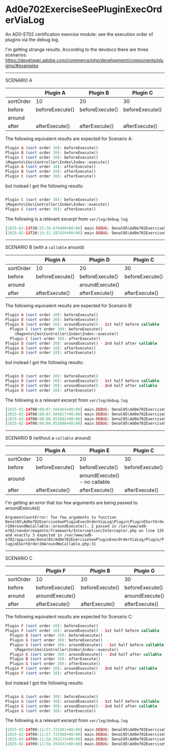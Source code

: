 # Ad0e702ExerciseSeePluginExecOrderViaLog
An AD0-E702 certification exercise module: see the execution order of plugins via the debug log.

I'm getting strange results. According to the devdocs there are three scenarios:  
https://developer.adobe.com/commerce/php/development/components/plugins/#examples  

----

SCENARIO A

|           | Plugin A        | Plugin B        | Plugin C        |
|-----------|-----------------|-----------------|-----------------|
| sortOrder | 10              | 20              | 30              |
| before    | beforeExecute() | beforeExecute() | beforeExecute() |
| around    |                 |                 |                 |
| after     | afterExecute()  | afterExecute()  | afterExecute()  |

The following equivalent results are expected for Scenario A:
```php
Plugin A (sort order 10): beforeExecute()
Plugin B (sort order 20): beforeExecute()
Plugin C (sort order 30): beforeExecute()
\Magento\Cms\Controller\Index\Index::execute()
Plugin A (sort order 10): afterExecute()
Plugin B (sort order 20): afterExecute()
Plugin C (sort order 30): afterExecute()
```
but instead I got the following results:
```php

Plugin C (sort order 30): beforeExecute()
\Magento\Cms\Controller\Index\Index::execute()
Plugin C (sort order 30): afterExecute()
```
The following is a relevant excerpt from `var/log/debug.log`
```php
[2025-02-13T20:25:30.678408+00:00] main.DEBUG: Denal05\Ad0e702ExerciseSeePluginExecOrderViaLog\Plugin\PluginCSortOrder30::beforeExecute [] []
[2025-02-13T20:25:31.197424+00:00] main.DEBUG: Denal05\Ad0e702ExerciseSeePluginExecOrderViaLog\Plugin\PluginCSortOrder30::afterExecute [] []
```

----

SCENARIO B (with a `callable` around)

|           | Plugin A        | Plugin D        | Plugin C        |
|-----------|-----------------|-----------------|-----------------|
| sortOrder | 10              | 20              | 30              |
| before    | beforeExecute() | beforeExecute() | beforeExecute() |
| around    |                 | aroundExecute() |                 |
| after     | afterExecute()  | afterExecute()  | afterExecute()  |

The following equivalent results are expected for Scenario B:
```php
Plugin A (sort order 10): beforeExecute()
Plugin D (sort order 20): beforeExecute()
Plugin D (sort order 20): aroundExecute() - 1st half before callable
  Plugin C (sort order 30): beforeExecute()
    \Magento\Cms\Controller\Index\Index::execute()
  Plugin C (sort order 30): afterExecute()
Plugin D (sort order 20): aroundExecute() - 2nd half after callable
Plugin A (sort order 10): afterExecute()
Plugin D (sort order 20): afterExecute()
```
but instead I got the following results:
```php

Plugin D (sort order 20): beforeExecute()
Plugin D (sort order 20): aroundExecute() - 1st half before callable
Plugin D (sort order 20): aroundExecute() - 2nd half after callable
Plugin D (sort order 20): afterExecute()
```
The following is a relevant excerpt from `var/log/debug.log`
```php
[2025-02-14T08:00:07.504464+00:00] main.DEBUG: Denal05\Ad0e702ExerciseSeePluginExecOrderViaLog\Plugin\PluginDSortOrder20AroundWithCallable::beforeExecute [] []
[2025-02-14T08:00:07.504817+00:00] main.DEBUG: Denal05\Ad0e702ExerciseSeePluginExecOrderViaLog\Plugin\PluginDSortOrder20AroundWithCallable::aroundExecute first half [] []
[2025-02-14T08:00:08.853601+00:00] main.DEBUG: Denal05\Ad0e702ExerciseSeePluginExecOrderViaLog\Plugin\PluginDSortOrder20AroundWithCallable::aroundExecute second half [] []
[2025-02-14T08:00:08.853886+00:00] main.DEBUG: Denal05\Ad0e702ExerciseSeePluginExecOrderViaLog\Plugin\PluginDSortOrder20AroundWithCallable::afterExecute [] []
```

----

SCENARIO B (without a `callable` around)  

|           | Plugin A        | Plugin E                      | Plugin C        |
|-----------|-----------------|-------------------------------|-----------------|
| sortOrder | 10              | 20                            | 30              |
| before    | beforeExecute() | beforeExecute()               | beforeExecute() |
| around    |                 | aroundExecute() - no callable |                 |
| after     | afterExecute()  | afterExecute()                | afterExecute()  |

I'm getting an error that too few arguments are being passed to aroundExecute()

`ArgumentCountError: Too few arguments to function Denal05\Ad0e702ExerciseSeePluginExecOrderViaLog\Plugin\PluginESortOrder20AroundNoCallable::aroundExecute(), 2 passed in /var/www/ad0-e702/vendor/magento/framework/Interception/Interceptor.php on line 135 and exactly 3 expected in /var/www/ad0-e702/app/code/Denal05/Ad0e702ExerciseSeePluginExecOrderViaLog/Plugin/PluginESortOrder20AroundNoCallable.php:31`

----

SCENARIO C

|           | Plugin F        | Plugin B        | Plugin G        |
|-----------|-----------------|-----------------|-----------------|
| sortOrder | 10              | 20              | 30              |
| before    | beforeExecute() | beforeExecute() | beforeExecute() |
| around    | aroundExecute() |                 | aroundExecute() |
| after     | afterExecute()  | afterExecute()  | afterExecute()  |

The following equivalent results are expected for Scenario C:
```php
Plugin F (sort order 10): beforeExecute()
Plugin F (sort order 10): aroundExecute() - 1st half before callable
  Plugin B (sort order 20): beforeExecute()
  Plugin G (sort order 30): beforeExecute()
  Plugin G (sort order 30): aroundExecute() - 1st half before callable
    \Magento\Cms\Controller\Index\Index::execute()
  Plugin G (sort order 30): aroundExecute() - 2nd half after callable
  Plugin B (sort order 20): afterExecute()
  Plugin G (sort order 30): afterExecute()
Plugin F (sort order 10): aroundExecute() - 2nd half after callable
Plugin F (sort order 10): afterExecute()
```
but instead I got the following results:
```php

Plugin G (sort order 30): beforeExecute()
Plugin G (sort order 30): aroundExecute() - 1st half before callable
Plugin G (sort order 30): aroundExecute() - 2nd half after callable
Plugin G (sort order 30): afterExecute()
```
The following is a relevant excerpt from `var/log/debug.log`
```php
[2025-02-14T09:11:57.731581+00:00] main.DEBUG: Denal05\Ad0e702ExerciseSeePluginExecOrderViaLog\Plugin\PluginGSortOrder30AroundWithCallable::beforeExecute [] []
[2025-02-14T09:11:57.731988+00:00] main.DEBUG: Denal05\Ad0e702ExerciseSeePluginExecOrderViaLog\Plugin\PluginGSortOrder30AroundWithCallable::aroundExecute first half [] []
[2025-02-14T09:11:58.293173+00:00] main.DEBUG: Denal05\Ad0e702ExerciseSeePluginExecOrderViaLog\Plugin\PluginGSortOrder30AroundWithCallable::aroundExecute second half [] []
[2025-02-14T09:11:58.293431+00:00] main.DEBUG: Denal05\Ad0e702ExerciseSeePluginExecOrderViaLog\Plugin\PluginGSortOrder30AroundWithCallable::afterExecute [] []
```
